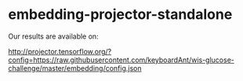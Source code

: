 # embedding-projector-standalone

Our results are available on:

http://projector.tensorflow.org/?config=https://raw.githubusercontent.com/keyboardAnt/wis-glucose-challenge/master/embedding/config.json
